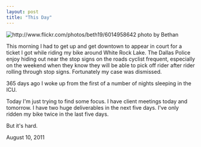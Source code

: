 ```yaml
---
layout: post
title: "This Day"
---
```


<img src="http://farm7.static.flickr.com/6124/6014958642_e9e0aca1a6.jpg" title="http://www.flickr.com/photos/beth19/6014958642 photo by Bethan">

This morning I had to get up and get downtown to appear in court for a ticket I got while riding my bike around White Rock Lake. The Dallas Police enjoy hiding out near the stop signs on the roads cyclist frequent, especially on the weekend when they know they will be able to pick off rider after rider rolling through stop signs. Fortunately my case was dismissed.

365 days ago I woke up from the first of a number of nights sleeping in the ICU. 

Today I'm just trying to find some focus. I have client meetings today and tomorrow. I have two huge deliverables in the next five days. I've only ridden my bike twice in the last five days.

But it's hard.

<p class="date">August 10, 2011</p>